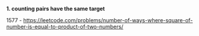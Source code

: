 **1. counting pairs have the same target**

1577 - https://leetcode.com/problems/number-of-ways-where-square-of-number-is-equal-to-product-of-two-numbers/
